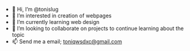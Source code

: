 - 👋 Hi, I’m @tonislug
- 👀 I’m interested in creation of webpages
- 🌱 I’m currently learning web design
- 💞️ I’m looking to collaborate on projects to continue learning about the topic
- 📫 Send me a email; toniqwsdxc@gmail.com

<!---
tonislug/tonislug is a ✨ special ✨ repository because its `README.md` (this file) appears on your GitHub profile.
You can click the Preview link to take a look at your changes.
--->
